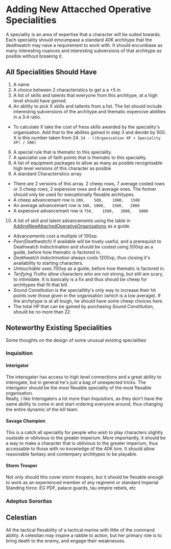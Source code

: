 # Adding New Attacched Operative Specialities

A speciality is an area of expertise that a character will be suited towards. Each speciality should emcumpase a standard 40K architype that the deathwatch may nave a requirement to work with. It should encumbase as many interesting nuances and interesting subversions of that architype as posible without breaking it.

## All Specialities Should Have
1. A name
2. A choice between 2 characteristics to get a a +5 in
3. A list of skills and talents that everyone from this architype, at a high level should have gained.
4. An ability to pick X skills and tallents from a list. The list should include interesting subversions of the architype and thematic expencive abilities in a 3:4 ratio.
  - To calculate X take the cost of fress skills awarded by the speciality's organisation. Add that to the abilites gained in step 3 and devide by 500. X is this number taken from 24. `24 - ((Organisation XP + Speciality XP) / 500)`
6. A special rule that is thematic to this speciality.
7. A specialist use of faith points that is thematic to this speciality.
8. A list of equipment packages to allow as many as posible recognisable high level versions of this character as posible
9. A standard Characteristics array
  - There are 2 versions of this array. 2 cheep rows, 7 average costed rows or 3 cheep rows, 2 expensive rows and 4 average ones. The former should only be used for execptionally flexable architypes.
  - A cheep advancemant row is `200,	500,	1000,	1500`
  - An average advancemant row is `500,	1000,	1500,	2000`
  - A expensive advancemant row is `750,	1500,	2000,	5000`
10. A list of skill and talent advancements using the table in [AddingNewAttachedOperativeOrganisations](AddingNewAttachedOperativeOrganisations.md) as a guide. 
  - Advancements cost a multiple of 100xp.
  - *Peer(Deathwatch)* if available will be truely useful, and a prerequisit to Deathwatch Indoctrination and should  be costed using 500xp as a guide, before how thematic is factored in.
  - *Deathwatch Indoctrination* always costs 1200xp, thus closing it's availability to starting characters.
  - *Untouchable* uses 700xp as a guide, before how thematic is factored in.
  - *Terifying Truths* allow characters who are not strong, but still are scary, to intimidate. It is basically is a fix and thus should be cheep for architypes that fit that bill.
  - *Sound Constitution* is the specialitity's only way to increase their hit points over those given in the organisation (which is a low average). If the archytype is at all tough, he should have some cheep choices here.
  - The total HP that can be gained by purchasing *Sound Constitution*, should be no more than 22

## Noteworthy Existing Specialities
Some thoughts on the design of some unusual existing specialities

### Inquisition

#### Interigator
The interogater has access to high level connections and a great ability to interogate, but in general he's just a bag of unexpected tricks. The interigator should be the most flexable speciality of the most flexable organisation.  
Really, I like Interogators a lot more than Inquisitors, as they don't have the same ability to come in and start ordering everyone around, thus changing the entire dynamic of the kill team.

#### Savage Champion
This is a catch all speciality for people who wish to play characters slightly oustside or oblivious to the greater imperium. More importantly, it should be a way to make a character that is oblivious to the greater imperium, thus accessable to those with no knowledge of the 40K lore. It should allow reasonable fantasy and contempary architypes to be playable.

#### Storm Trooper
Not only should this cover storm troopers, but it should be flexable enough to work as an experienced member of any regiment or standard Imperial Standing force. EG PDF, palace guards, tau empire rebels, etc

### Adeptus Sororitas

## Celestian
All the tactical flexability of a tactical marine with little of the command ability. A celestian may inspire a rabble to action, but her primary role is to bring death to the enemy, and engage their weaknesses.
